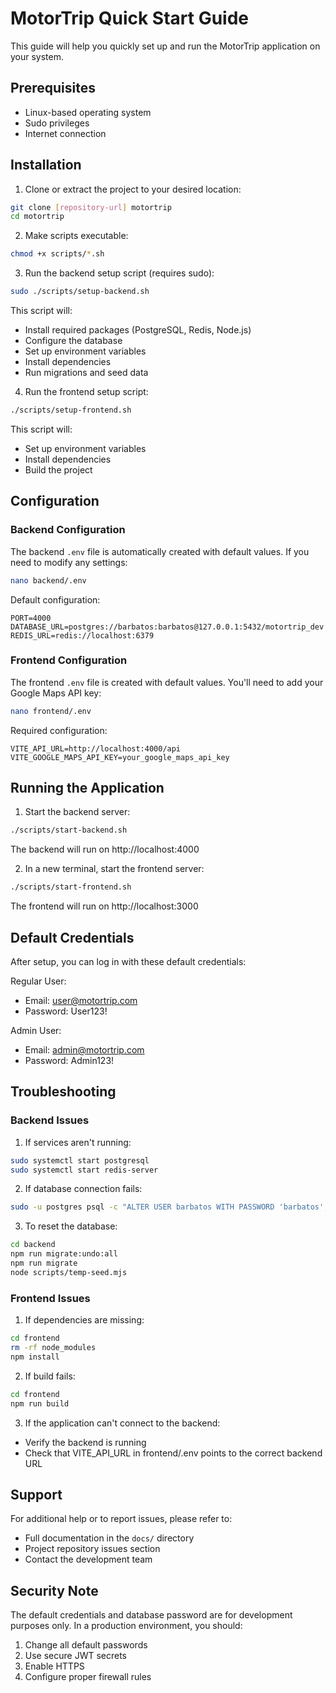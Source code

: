 # MotorTrip Quick Start Guide

This guide will help you quickly set up and run the MotorTrip application on your system.

## Prerequisites

- Linux-based operating system
- Sudo privileges
- Internet connection

## Installation

1. Clone or extract the project to your desired location:
```bash
git clone [repository-url] motortrip
cd motortrip
```

2. Make scripts executable:
```bash
chmod +x scripts/*.sh
```

3. Run the backend setup script (requires sudo):
```bash
sudo ./scripts/setup-backend.sh
```
This script will:
- Install required packages (PostgreSQL, Redis, Node.js)
- Configure the database
- Set up environment variables
- Install dependencies
- Run migrations and seed data

4. Run the frontend setup script:
```bash
./scripts/setup-frontend.sh
```
This script will:
- Set up environment variables
- Install dependencies
- Build the project

## Configuration

### Backend Configuration
The backend `.env` file is automatically created with default values. If you need to modify any settings:
```bash
nano backend/.env
```

Default configuration:
```
PORT=4000
DATABASE_URL=postgres://barbatos:barbatos@127.0.0.1:5432/motortrip_dev
REDIS_URL=redis://localhost:6379
```

### Frontend Configuration
The frontend `.env` file is created with default values. You'll need to add your Google Maps API key:
```bash
nano frontend/.env
```

Required configuration:
```
VITE_API_URL=http://localhost:4000/api
VITE_GOOGLE_MAPS_API_KEY=your_google_maps_api_key
```

## Running the Application

1. Start the backend server:
```bash
./scripts/start-backend.sh
```
The backend will run on http://localhost:4000

2. In a new terminal, start the frontend server:
```bash
./scripts/start-frontend.sh
```
The frontend will run on http://localhost:3000

## Default Credentials

After setup, you can log in with these default credentials:

Regular User:
- Email: user@motortrip.com
- Password: User123!

Admin User:
- Email: admin@motortrip.com
- Password: Admin123!

## Troubleshooting

### Backend Issues

1. If services aren't running:
```bash
sudo systemctl start postgresql
sudo systemctl start redis-server
```

2. If database connection fails:
```bash
sudo -u postgres psql -c "ALTER USER barbatos WITH PASSWORD 'barbatos';"
```

3. To reset the database:
```bash
cd backend
npm run migrate:undo:all
npm run migrate
node scripts/temp-seed.mjs
```

### Frontend Issues

1. If dependencies are missing:
```bash
cd frontend
rm -rf node_modules
npm install
```

2. If build fails:
```bash
cd frontend
npm run build
```

3. If the application can't connect to the backend:
- Verify the backend is running
- Check that VITE_API_URL in frontend/.env points to the correct backend URL

## Support

For additional help or to report issues, please refer to:
- Full documentation in the `docs/` directory
- Project repository issues section
- Contact the development team

## Security Note

The default credentials and database password are for development purposes only. In a production environment, you should:
1. Change all default passwords
2. Use secure JWT secrets
3. Enable HTTPS
4. Configure proper firewall rules
